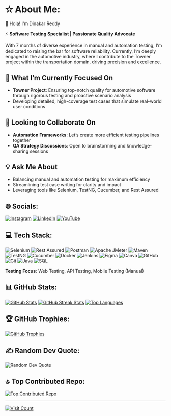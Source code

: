 # ✫ About Me:
👋 Hola! I'm Dinakar Reddy

⚡ **Software Testing Specialist | Passionate Quality Advocate**

With 7 months of diverse experience in manual and automation testing, I’m dedicated to raising the bar for software reliability. Currently, I’m deeply engaged in the automotive industry, where I contribute to the Towner project within the transportation domain, driving precision and excellence.

## 🚀 What I’m Currently Focused On
- **Towner Project**: Ensuring top-notch quality for automotive software through rigorous testing and proactive scenario analysis
- Developing detailed, high-coverage test cases that simulate real-world user conditions

## 🤝 Looking to Collaborate On
- **Automation Frameworks**: Let’s create more efficient testing pipelines together
- **QA Strategy Discussions**: Open to brainstorming and knowledge-sharing sessions

## 💡 Ask Me About
- Balancing manual and automation testing for maximum efficiency
- Streamlining test case writing for clarity and impact
- Leveraging tools like Selenium, TestNG, Cucumber, and Rest Assured

## 🌐 Socials:
[![Instagram](https://img.shields.io/badge/Instagram-%23E4405F.svg?logo=Instagram&logoColor=white)](https://instagram.com/dark_prince_dinakar) 
[![LinkedIn](https://img.shields.io/badge/LinkedIn-%230077B5.svg?logo=linkedin&logoColor=white)](https://linkedin.com/in/dinakar-reddy-softwaretester) 
[![YouTube](https://img.shields.io/badge/YouTube-%23FF0000.svg?logo=YouTube&logoColor=white)](https://youtube.com/@ddroriginals)

## 💻 Tech Stack:
![Selenium](https://img.shields.io/badge/Selenium-%2343B02A.svg?style=for-the-badge&logo=selenium&logoColor=white) 
![Rest Assured](https://img.shields.io/badge/Rest%20Assured-%23000000.svg?style=for-the-badge&logo=rest-assured&logoColor=white) 
![Postman](https://img.shields.io/badge/Postman-%23FF6C37.svg?style=for-the-badge&logo=postman&logoColor=white) 
![Apache JMeter](https://img.shields.io/badge/Apache%20JMeter-%23D22128.svg?style=for-the-badge&logo=apache&logoColor=white) 
![Maven](https://img.shields.io/badge/Maven-%233E8E41.svg?style=for-the-badge&logo=apache-maven&logoColor=white) 
![TestNG](https://img.shields.io/badge/TestNG-%23007396.svg?style=for-the-badge&logo=testng&logoColor=white) 
![Cucumber](https://img.shields.io/badge/Cucumber-%2300FF7F.svg?style=for-the-badge&logo=cucumber&logoColor=white) 
![Docker](https://img.shields.io/badge/Docker-%232496ED.svg?style=for-the-badge&logo=docker&logoColor=white) 
![Jenkins](https://img.shields.io/badge/Jenkins-%23D24939.svg?style=for-the-badge&logo=jenkins&logoColor=white) 
![Figma](https://img.shields.io/badge/Figma-%23000000.svg?style=for-the-badge&logo=figma&logoColor=white) 
![Canva](https://img.shields.io/badge/Canva-%2300C4CC.svg?style=for-the-badge&logo=Canva&logoColor=white) 
![GitHub](https://img.shields.io/badge/github-%23121011.svg?style=for-the-badge&logo=github&logoColor=white) 
![Git](https://img.shields.io/badge/git-%23F05033.svg?style=for-the-badge&logo=git&logoColor=white) 
![Java](https://img.shields.io/badge/Java-%23F7A600.svg?style=for-the-badge&logo=java&logoColor=white) 
![SQL](https://img.shields.io/badge/SQL-%234879A1.svg?style=for-the-badge&logo=postgresql&logoColor=white)

**Testing Focus**: Web Testing, API Testing, Mobile Testing (Manual)

## 📊 GitHub Stats:
[![GitHub Stats](https://github-readme-stats.vercel.app/api?username=dandaladinakar&show_icons=true&theme=gruvbox&hide_border=true&count_private=true&include_all_commits=true)](https://github.com/dandaladinakar)
[![GitHub Streak Stats](https://github-readme-streak-stats.herokuapp.com/?user=dandaladinakar&theme=gruvbox&hide_border=true&date_format=j%20M%5B%20Y%5D&background=1D2B34)](https://github.com/dandaladinakar)
[![Top Languages](https://github-readme-stats.vercel.app/api/top-langs/?username=dandaladinakar&theme=gruvbox&hide_border=true&layout=compact&langs_count=10)](https://github.com/dandaladinakar)

## 🏆 GitHub Trophies:
[![GitHub Trophies](https://github-profile-trophy.vercel.app/?username=dandaladinakar&theme=radical&no-frame=true&no-bg=true&margin-w=4&column=7)](https://github.com/dandaladinakar)

## ✍️ Random Dev Quote:
![Random Dev Quote](https://quotes-github-readme.vercel.app/api?type=horizontal&theme=radical)

## 🔝 Top Contributed Repo:
[![Top Contributed Repo](https://github-contributor-stats.vercel.app/api?username=dandaladinakar&limit=5&theme=dark&combine_all_yearly_contributions=true&show_icons=true)](https://github.com/dandaladinakar)

---

[![Visit Count](https://visitcount.itsvg.in/api?id=dandaladinakar&icon=0&color=0)](https://visitcount.itsvg.in)
